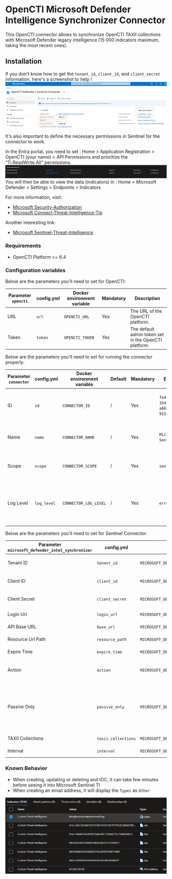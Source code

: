 # OpenCTI Microsoft Defender Intelligence Synchronizer Connector

This OpenCTI connector allows to synchronize OpenCTI TAXII collections with Microsoft Defender legacy intelligence (15 000 indicators maximum, taking the most recent ones).

## Installation

If you don't know how to get the `tenant_id`, `client_id`, and `client_secret` information, here's a screenshot to
help !
![Sentinel_variables](doc/sentinel_info_variables.png)

It's also important to define the necessary permissions in Sentinel for the connector to work.

In the Entra portal, you need to set :
Home > Application Registration > OpenCTI (your name) > API Permissions
and prioritize the "Ti.ReadWrite.All" permissions.
![Sentinel_permission](doc/permission_mandatory.png)
You will then be able to view the data (indicators) in :
Home > Microsoft Defender > Settings > Endpoints > Indicators

For more information, visit:

- [Microsoft Security-Authorization](https://learn.microsoft.com/en-us/graph/security-authorization)
- [Microsoft Connect-Threat-Intelligence-Tip](https://learn.microsoft.com/en-us/azure/sentinel/connect-threat-intelligence-tip)

Another interesting link:

- [Microsoft Sentinel-Threat-Intelligence](https://learn.microsoft.com/en-us/azure/architecture/example-scenario/data/sentinel-threat-intelligence#import-threat-indicators-with-the-platforms-data-connector)

### Requirements

- OpenCTI Platform >= 6.4

### Configuration variables

Below are the parameters you'll need to set for OpenCTI:

| Parameter `opencti` | config.yml | Docker environment variable | Mandatory | Description                                          |
|---------------------|------------|-----------------------------|-----------|------------------------------------------------------|
| URL                 | `url`      | `OPENCTI_URL`               | Yes       | The URL of the OpenCTI platform.                     |
| Token               | `token`    | `OPENCTI_TOKEN`             | Yes       | The default admin token set in the OpenCTI platform. |

Below are the parameters you'll need to set for running the connector properly:

| Parameter `connector`       | config.yml                    | Docker environment variable             | Default | Mandatory | Example                                | Description                                                                            |
|-----------------------------|-------------------------------|-----------------------------------------|---------|-----------|----------------------------------------|----------------------------------------------------------------------------------------|
| ID                          | `id`                          | `CONNECTOR_ID`                          | /       | Yes       | `fe418972-1b42-42c9-a665-91544c1a9939` | A unique `UUIDv4` identifier for this connector instance.                              |
| Name                        | `name`                        | `CONNECTOR_NAME`                        | /       | Yes       | `Microsoft Sentinel`                   | Full name of the connector : `Microsoft Sentinel`.                                     |
| Scope                       | `scope`                       | `CONNECTOR_SCOPE`                       | /       | Yes       | `sentinel`                             | Must be `sentinel`, not used in this connector.                                        |
| Log Level                   | `log_level`                   | `CONNECTOR_LOG_LEVEL`                   | /       | Yes       | `error`                                | Determines the verbosity of the logs. Options are `debug`, `info`, `warn`, or `error`. |

Below are the parameters you'll need to set for Sentinel Connector:

| Parameter `microsoft_defender_intel_synchronizer` | config.yml          | Docker environment variable                                     | Default  | Mandatory | Example                                    | Description                                                                                                                                                                                                                                                                                                                                                       |
|---------------------------------------------------|---------------------|-----------------------------------------------------------------|----------|-----------|--------------------------------------------|-------------------------------------------------------------------------------------------------------------------------------------------------------------------------------------------------------------------------------------------------------------------------------------------------------------------------------------------------------------------|
| Tenant ID                                         | `tenant_id`         | `MICROSOFT_DEFENDER_INTEL_SYNCHRONIZER_TENANT_ID`               | /        | Yes       | /                                          | Your Azure App Tenant ID, see the screenshot to help you find this information.                                                                                                                                                                                                                                                                                   |
| Client ID                                         | `client_id`         | `MICROSOFT_DEFENDER_INTEL_SYNCHRONIZER_CLIENT_ID`               | /        | Yes       | /                                          | Your Azure App Client ID, see the screenshot to help you find this information.                                                                                                                                                                                                                                                                                   |
| Client Secret                                     | `client_secret`     | `MICROSOFT_DEFENDER_INTEL_SYNCHRONIZER_CLIENT_SECRET`           | /        | Yes       | /                                          | Your Azure App Client secret, See the screenshot to help you find this information.                                                                                                                                                                                                                                                                               |
| Login Url                                         | `login_url`         | `MICROSOFT_DEFENDER_INTEL_SYNCHRONIZER_LOGIN_URL`               | /        | No        | `https://login.microsoft.com`              | Login URL for Microsoft which is `https://login.microsoft.com`                                                                                                                                                                                                                                                                                                    |
| API Base URL                                      | `base_url`          | `MICROSOFT_DEFENDER_INTEL_SYNCHRONIZER_BASE_URL`                | /        | No        | `https://api.securitycenter.microsoft.com` | The resource the API will use which is `https://api.securitycenter.microsoft.com`                                                                                                                                                                                                                                                                                 |
| Resource Url Path                                 | `resource_path`     | `MICROSOFT_DEFENDER_INTEL_SYNCHRONIZER_RESOURCE_PATH`           | /        | No        | `/api/indicators`                          | The request URL that will be used which is `/api/indicators`                                                                                                                                                                                                                                                                                                      |
| Expire Time                                       | `expire_time`       | `MICROSOFT_DEFENDER_INTEL_SYNCHRONIZER_EXPIRE_TIME`             | /        | Yes       | `30`                                       | Number of days for your indicator to expire in Sentinel. Suggestion of `30` as a default                                                                                                                                                                                                                                                                          |
| Action                                            | `action`            | `MICROSOFT_DEFENDER_INTEL_SYNCHRONIZER_ACTION`                  | /        | No        | `alert`                                    | The action to apply if the indicator is matched from within the targetProduct security tool. Possible values are: `Audit`, `Block`, `Alert`, `Warn`.                                                                                                                                                                                                              |
| Passive Only                                      | `passive_only`      | `MICROSOFT_DEFENDER_INTEL_SYNCHRONIZER_PASSIVE_ONLY`            | /        | No        | `true`                                     | Determines if the indicator should trigger an event that is visible to an end-user. When set to `True` security tools will not notify the end user that a ‘hit’ has occurred. This is most often treated as audit or silent mode by security products where they will simply log that a match occurred but will not perform the action. Default value is `False`. |
| TAXII Collections                                 | `taxii_collections` | `MICROSOFT_DEFENDER_INTEL_SYNCHRONIZER_TAXII_COLLECTIONS`       | /        | Yes       | `ID1,ID2`                                  | List of TAXII collections, separated by commas.                                                                                                                                                                                                                                                                                                                   |
| Interval                                          | `interval`          | `MICROSOFT_DEFENDER_INTEL_SYNCHRONIZER_INTERVAL`                | /        | No        | `300`                                      | Interval for pulling TAXII collections and sync to Defender.                                                                                                                                                                                                                                                                                                      |

### Known Behavior

- When creating, updating or deleting and IOC, it can take few minutes before seeing it into Microsoft Sentinel TI
- When creating an email address, it will display the `Types` as `Other`

![Display of Email Address on MSTI](doc/ioc_msti.png)